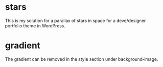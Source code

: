 # stars

This is my solution for a parallax of stars in space for a deve/designer portfolio theme in WordPress.


# gradient

The gradient can be removed in the style section under background-image.